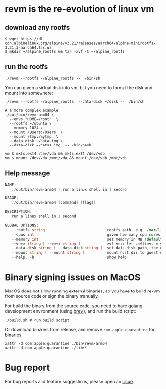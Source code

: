 # revm is the re-evolution of linux vm

## download any rootfs
```shell
$ wget https://dl-cdn.alpinelinux.org/alpine/v3.21/releases/aarch64/alpine-minirootfs-3.21.3-aarch64.tar.gz
$ mkdir ~/alpine_rootfs && tar -xvf -C ~/alpine_rootfs
```

## run the rootfs

```shell
./revm --rootfs ~/alpine_rootfs --  /bin/sh
```

You can given a virtual disk into vm, but you need to format the disk and mount into somewhere:
```shell
./revm --rootfs ~/alpine_rootfs  --data-disk ~/disk --  /bin/sh

# a more complex example
./out/bin/revm-arm64 \
  --envs "HOME=/root"  \
  --rootfs ~/ubuntu \
  --memory 1024 \
  --mount /Users:/Users  \
  --mount /tmp:/mytmp  \
  --data-disk ~/data.img \
  --data-disk ~/data1.img  -- /bin/bash

vm $ mkfs.ext4 /dev/vda && mkfs.ext4 /dev/vdb
vm $ mount /dev/vda /mnt/vda && mount /dev/vdb /mnt/vdb
```

## Help message

```go
NAME:
   ./out/bin/revm-arm64 - run a linux shell in 1 second

USAGE:
   ./out/bin/revm-arm64 [command] [flags]

DESCRIPTION:
   run a linux shell in 1 second

GLOBAL OPTIONS:
   --rootfs string                            rootfs path, e.g. /var/lib/libkrun/rootfs/alpine-3.15.0
   --cpus int                                 given how many cpu cores (default: 1)
   --memory int                               set memory in MB (default: 512)
   --envs string [ --envs string ]            set envs for cmdline, e.g. --envs=FOO=bar --envs=BAZ=qux
   --data-disk string [ --data-disk string ]  set data disk path, the disk will be map into /dev/vdX
   --mount string [ --mount string ]          mount host dir to guest dir
   --help, -h                                 show help
```

# Binary signing issues on MacOS

MacOS does not allow running external binaries, so you have to build re-vm from source code or sign the binary manually. 

For build the binary from the source code. you need to have golang development environment (using [brew](https://brew.sh)), and run the build script:
```shell
./build.sh # run build script
```

Or download binaries from release, and remove `com.apple.quarantine` for binaries.
```shell
xattr -d com.apple.quarantine ./bin/revm-arm64
xattr -d com.apple.quarantine ./lib/*
```

# Bug report

For bug reports and feature suggestions, please open an [issue](https://github.com/ihexon/revm/issues).